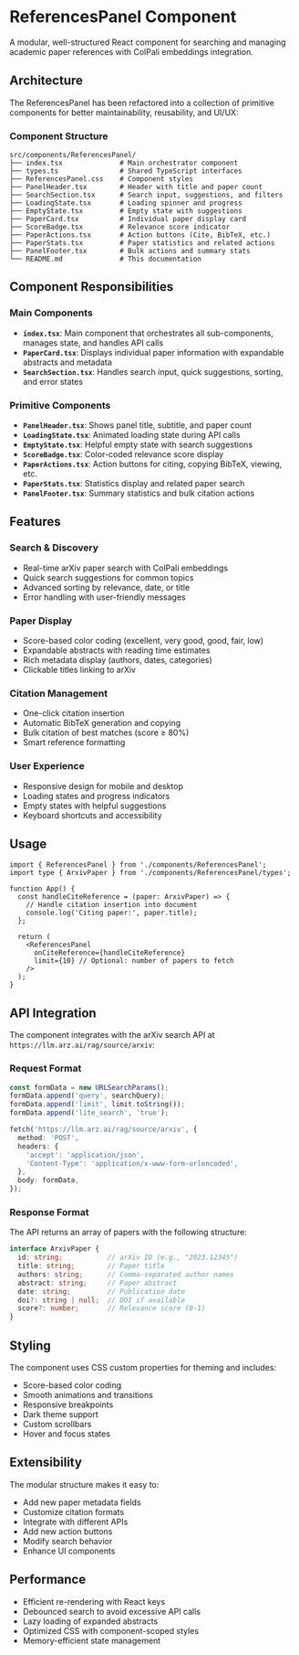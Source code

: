 # ReferencesPanel Component

A modular, well-structured React component for searching and managing academic paper references with ColPali embeddings integration.

## Architecture

The ReferencesPanel has been refactored into a collection of primitive components for better maintainability, reusability, and UI/UX:

### Component Structure

```
src/components/ReferencesPanel/
├── index.tsx              # Main orchestrator component
├── types.ts               # Shared TypeScript interfaces
├── ReferencesPanel.css    # Component styles
├── PanelHeader.tsx        # Header with title and paper count
├── SearchSection.tsx      # Search input, suggestions, and filters
├── LoadingState.tsx       # Loading spinner and progress
├── EmptyState.tsx         # Empty state with suggestions
├── PaperCard.tsx          # Individual paper display card
├── ScoreBadge.tsx         # Relevance score indicator
├── PaperActions.tsx       # Action buttons (Cite, BibTeX, etc.)
├── PaperStats.tsx         # Paper statistics and related actions
├── PanelFooter.tsx        # Bulk actions and summary stats
└── README.md              # This documentation
```

## Component Responsibilities

### Main Components

- **`index.tsx`**: Main component that orchestrates all sub-components, manages state, and handles API calls
- **`PaperCard.tsx`**: Displays individual paper information with expandable abstracts and metadata
- **`SearchSection.tsx`**: Handles search input, quick suggestions, sorting, and error states

### Primitive Components

- **`PanelHeader.tsx`**: Shows panel title, subtitle, and paper count
- **`LoadingState.tsx`**: Animated loading state during API calls
- **`EmptyState.tsx`**: Helpful empty state with search suggestions
- **`ScoreBadge.tsx`**: Color-coded relevance score display
- **`PaperActions.tsx`**: Action buttons for citing, copying BibTeX, viewing, etc.
- **`PaperStats.tsx`**: Statistics display and related paper search
- **`PanelFooter.tsx`**: Summary statistics and bulk citation actions

## Features

### Search & Discovery
- Real-time arXiv paper search with ColPali embeddings
- Quick search suggestions for common topics
- Advanced sorting by relevance, date, or title
- Error handling with user-friendly messages

### Paper Display
- Score-based color coding (excellent, very good, good, fair, low)
- Expandable abstracts with reading time estimates
- Rich metadata display (authors, dates, categories)
- Clickable titles linking to arXiv

### Citation Management
- One-click citation insertion
- Automatic BibTeX generation and copying
- Bulk citation of best matches (score ≥ 80%)
- Smart reference formatting

### User Experience
- Responsive design for mobile and desktop
- Loading states and progress indicators
- Empty states with helpful suggestions
- Keyboard shortcuts and accessibility

## Usage

```tsx
import { ReferencesPanel } from './components/ReferencesPanel';
import type { ArxivPaper } from './components/ReferencesPanel/types';

function App() {
  const handleCiteReference = (paper: ArxivPaper) => {
    // Handle citation insertion into document
    console.log('Citing paper:', paper.title);
  };

  return (
    <ReferencesPanel 
      onCiteReference={handleCiteReference}
      limit={10} // Optional: number of papers to fetch
    />
  );
}
```

## API Integration

The component integrates with the arXiv search API at `https://llm.arz.ai/rag/source/arxiv`:

### Request Format
```typescript
const formData = new URLSearchParams();
formData.append('query', searchQuery);
formData.append('limit', limit.toString());
formData.append('lite_search', 'true');

fetch('https://llm.arz.ai/rag/source/arxiv', {
  method: 'POST',
  headers: {
    'accept': 'application/json',
    'Content-Type': 'application/x-www-form-urlencoded',
  },
  body: formData,
});
```

### Response Format
The API returns an array of papers with the following structure:
```typescript
interface ArxivPaper {
  id: string;           // arXiv ID (e.g., "2023.12345")
  title: string;        // Paper title
  authors: string;      // Comma-separated author names
  abstract: string;     // Paper abstract
  date: string;         // Publication date
  doi?: string | null;  // DOI if available
  score?: number;       // Relevance score (0-1)
}
```

## Styling

The component uses CSS custom properties for theming and includes:
- Score-based color coding
- Smooth animations and transitions
- Responsive breakpoints
- Dark theme support
- Custom scrollbars
- Hover and focus states

## Extensibility

The modular structure makes it easy to:
- Add new paper metadata fields
- Customize citation formats
- Integrate with different APIs
- Add new action buttons
- Modify search behavior
- Enhance UI components

## Performance

- Efficient re-rendering with React keys
- Debounced search to avoid excessive API calls
- Lazy loading of expanded abstracts
- Optimized CSS with component-scoped styles
- Memory-efficient state management 